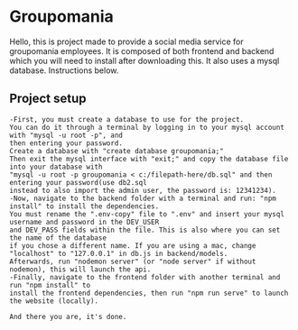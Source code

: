 # Groupomania

Hello,
this is project made to provide a social media service for groupomania employees.
It is composed of both frontend and backend which you will need to install after downloading this.
It also uses a mysql database.
Instructions below.

## Project setup
```
-First, you must create a database to use for the project.
You can do it through a terminal by logging in to your mysql account with "mysql -u root -p", and 
then entering your password.
Create a database with "create database groupomania;"
Then exit the mysql interface with "exit;" and copy the database file into your database with 
"mysql -u root -p groupomania < c:/filepath-here/db.sql" and then entering your password(use db2.sql
instead to also import the admin user, the password is: 12341234).
-Now, navigate to the backend folder with a terminal and run: "npm install" to install the dependencies.
You must rename the ".env-copy" file to ".env" and insert your mysql username and password in the DEV_USER 
and DEV_PASS fields within the file. This is also where you can set the name of the database 
if you chose a different name. If you are using a mac, change "localhost" to "127.0.0.1" in db.js in backend/models.
Afterwards, run "nodemon server" (or "node server" if without nodemon), this will launch the api.
-Finally, navigate to the frontend folder with another terminal and run "npm install" to 
install the frontend dependencies, then run "npm run serve" to launch 
the website (locally).

And there you are, it's done.
```
